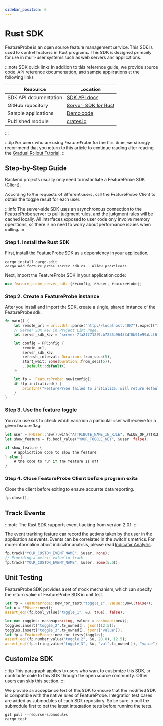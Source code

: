 ```yaml
---
sidebar_position: 6
---
```


# Rust SDK

FeatureProbe is an open source feature management service. This SDK is used to control features in Rust programs. This SDK is designed primarily for use in multi-user systems such as web servers and applications.

:::note SDK quick links
In addition to this reference guide, we provide source code, API reference documentation, and sample applications at the following links:

| **Resource**  | **Location**                                                 |
| ------------- | ------------------------------------------------------------ |
| SDK API documentation  | [ SDK API docs](https://docs.rs/feature-probe-server-sdk/latest/feature_probe_server_sdk/) |
| GitHub repository | [Server-SDK for Rust](https://github.com/FeatureProbe/server-sdk-rust) |
| Sample applications      | [Demo code](https://github.com/FeatureProbe/server-sdk-rust/blob/main/examples/demo.rs) |
| Published module    | [crates.io](https://crates.io/crates/feature-probe-server-sdk) |

:::

:::tip
For users who are using FeatureProbe for the first time, we strongly recommend that you return to this article to continue reading after reading the [Gradual Rollout Tutorial](../../tutorials/rollout_tutorial/).
:::

## Step-by-Step Guide

Backend projects usually only need to instantiate a FeatureProbe SDK (Client).

According to the requests of different users, call the FeatureProbe Client to obtain the toggle result for each user.

:::info
The server-side SDK uses an asynchronous connection to the FeatureProbe server to pull judgment rules, and the judgment rules will be cached locally. All interfaces exposed to user code only involve memory operations, so there is no need to worry about performance issues when calling.
:::

### Step 1. Install the Rust SDK

First, install the FeatureProbe SDK as a dependency in your application.

```shell
cargo install cargo-edit
cargo add feature-probe-server-sdk-rs --allow-prerelease
```

Next, import the FeatureProbe SDK in your application code:

```rust
use feature_probe_server_sdk::{FPConfig, FPUser, FeatureProbe};
```

### Step 2. Create a FeatureProbe instance

After you install and import the SDK, create a single, shared instance of the FeatureProbe sdk.

```rust
fn main() {
    let remote_url = url::Url::parse("http://localhost:4007").expect("invalid url");
    // Server SDK key in Project List Page.
    let server_sdk_key = "server-7fa2f771259cb7235b96433d70b91e99abcf6ff8".to_owned();

    let config = FPConfig {
        remote_url,
        server_sdk_key,
        refresh_interval: Duration::from_secs(5),
        start_wait: Some(Duration::from_secs(5)),
        ..Default::default()
    };

    let fp =  FeatureProbe::new(config);
    if !fp.initialized() {
        println!("FeatureProbe failed to initialize, will return default value");
    }
}
```

### Step 3. Use the feature toggle

You can use sdk to check which variation a particular user will receive for a given feature flag.

```rust
let user = FPUser::new().with("ATTRIBUTE_NAME_IN_RULE", VALUE_OF_ATTRIBUTE);
let show_feature = fp.bool_value("YOUR_TOGGLE_KEY", &user, false);

if show_feature {
    # application code to show the feature
} else {
    # the code to run if the feature is off
}
```

### Step 4. Close FeatureProbe Client before program exits

Close the client before exiting to ensure accurate data reporting.

```rust
fp.close();
```

## Track Events

:::note
The Rust SDK supports event tracking from version 2.0.1.
:::

The event tracking feature can record the actions taken by the user in the application as events.
Events can be correlated in the switch's metrics. For more information about indicator analysis, please read [Indicator Analysis](../../tutorials/analysis).
```rust
fp.track("YOUR_CUSTOM_EVENT_NAME", &user, None);
// Providing a metric value to track
fp.track("YOUR_CUSTOM_EVENT_NAME", &user, Some(5.5));
```

## Unit Testing

FeatureProbe SDK provides a set of mock mechanism, which can specify the return value of FeatureProbe SDK in unit test.

```rust
let fp = FeatureProbe::new_for_test("toggle_1", Value::Bool(false));
let u = FPUser::new();
assert_eq!(fp.bool_value("toggle_1", &u, true), false);

let mut toggles: HashMap<String, Value> = HashMap::new();
toggles.insert("toggle_2".to_owned(), json!(12.5));
toggles.insert("toggle_3".to_owned(), json!("value"));
let fp = FeatureProbe::new_for_tests(toggles);
assert_eq!(fp.number_value("toggle_2", &u, 20.0), 12.5);
assert_eq!(fp.string_value("toggle_3", &u, "val".to_owned()), "value");
```

## Customize SDK

:::tip
This paragraph applies to users who want to customize this SDK, or contribute code to this SDK through the open source community. Other users can skip this section.
:::

We provide an acceptance test of this SDK to ensure that the modified SDK is compatible with the native rules of FeatureProbe.
Integration test cases are added as submodules of each SDK repository. So be sure to pull the submodule first to get the latest integration tests before running the tests.

```shell
git pull --recurse-submodules
cargo test
```
